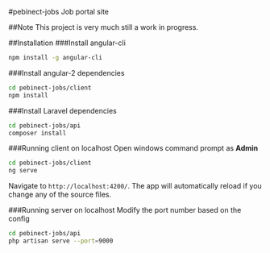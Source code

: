 #pebinect-jobs
Job portal site

##Note
This project is very much still a work in progress.

##Installation
###Install angular-cli
```bash
npm install -g angular-cli
```
###Install angular-2 dependencies
```bash
cd pebinect-jobs/client
npm install
```

###Install Laravel dependencies
```bash
cd pebinect-jobs/api
composer install
```
###Running client on localhost
Open windows command prompt as **Admin**
```bash
cd pebinect-jobs/client
ng serve
```
Navigate to `http://localhost:4200/`. The app will automatically reload if you change any of the source files.

###Running server on localhost
Modify the port number based on the config
```bash
cd pebinect-jobs/api
php artisan serve --port=9000
```
